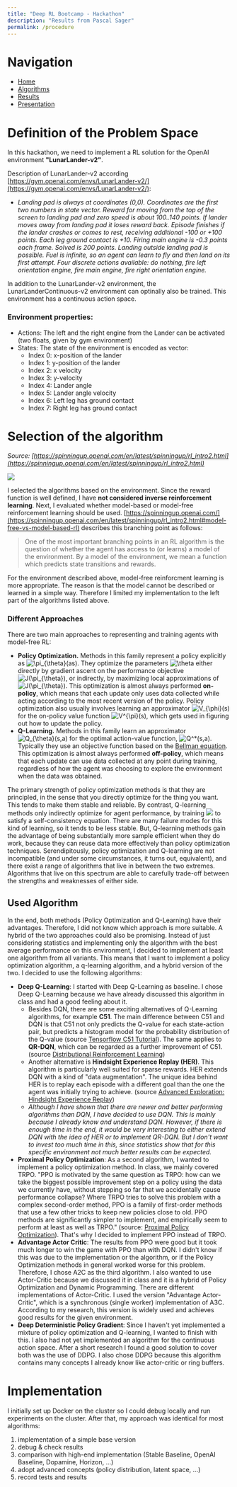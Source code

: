 ```yaml
---
title: "Deep RL Bootcamp - Hackathon"
description: "Results from Pascal Sager"
permalink: /procedure
---
```


# Navigation
- [Home](/)
- [Algorithms](/algorithms)
- [Results](/results)
- [Presentation](/presentation)


# Definition of the Problem Space
In this hackathon, we need to implement a RL solution for the OpenAI environment **"LunarLander-v2"**.

Description of LunarLander-v2 according [https://gym.openai.com/envs/LunarLander-v2/](https://gym.openai.com/envs/LunarLander-v2/):
  - *Landing pad is always at coordinates (0,0). Coordinates are the first two numbers in state vector. Reward for moving from the top of the screen to landing pad and zero speed is about 100..140 points. If lander moves away from landing pad it loses reward back. Episode finishes if the lander crashes or comes to rest, receiving additional -100 or +100 points. Each leg ground contact is +10. Firing main engine is -0.3 points each frame. Solved is 200 points. Landing outside landing pad is possible. Fuel is infinite, so an agent can learn to fly and then land on its first attempt. Four discrete actions available: do nothing, fire left orientation engine, fire main engine, fire right orientation engine.*

    
In addition to the LunarLander-v2 environment, the LunarLanderContinuous-v2 environment can optinally also be trained. This environment has a continuous action space. 

### Environment properties:
- Actions: The left and the right engine from the Lander can be activated (two floats, given by gym environment)
- States: The state of the environment is encoded as vector:
    - Index 0: x-position of the lander
    - Index 1: y-position of the lander
    - Index 2: x velocity
    - Index 3: y-velocity
    - Index 4: Lander angle
    - Index 5: Lander angle velocity
    - Index 6: Left leg has ground contact
    - Index 7: Right leg has ground contact



# Selection of the algorithm

*Source: [https://spinningup.openai.com/en/latest/spinningup/rl_intro2.html](https://spinningup.openai.com/en/latest/spinningup/rl_intro2.html)*

![](https://spinningup.openai.com/en/latest/_images/rl_algorithms_9_15.svg)

I selected the algorithms based on the environment. Since the reward function is well defined, I have **not considered
 inverse reinforcement learning**. Next, I evaluated whether model-based or model-free reinforcement learning should be used.
[https://spinningup.openai.com/](https://spinningup.openai.com/en/latest/spinningup/rl_intro2.html#model-free-vs-model-based-rl)
describes this branching point as follows:
> One of the most important branching points in an RL algorithm is the question of whether the agent has access to (or learns) a model of the environment. By a model of the environment, we mean a function which predicts state transitions and rewards.

For the environment described above, model-free reinforcment learning is more appropriate. The reason is that the model cannot be described or learned in a simple way. Therefore I limited my implementation to the left part of the algorithms listed above.

### Different Approaches

There are two main approaches to representing and training agents with model-free RL:
- **Policy Optimization.** Methods in this family represent a policy explicitly as ![\pi_{\theta}(as)](https://spinningup.openai.com/en/latest/_images/math/400068784a9d13ffe96c61f29b4ab26ad5557376.svg). They optimize the parameters ![\theta](https://spinningup.openai.com/en/latest/_images/math/ce5edddd490112350f4bd555d9390e0e845f754a.svg) either directly by gradient ascent on the performance objective ![J(\pi_{\theta})](https://spinningup.openai.com/en/latest/_images/math/96b876944de9cf0f980fe261562e8e07029245bf.svg), or indirectly, by maximizing local approximations of ![J(\pi_{\theta})](https://spinningup.openai.com/en/latest/_images/math/96b876944de9cf0f980fe261562e8e07029245bf.svg). This optimization is almost always performed **on-policy**, which means that each update only uses data collected while acting according to the most recent version of the policy. Policy optimization also usually involves learning an approximator ![V_{\phi}(s)](https://spinningup.openai.com/en/latest/_images/math/693bb706835fbd5903ad9758837acecd07ef13b1.svg) for the on-policy value function ![V^{\pi}(s)](https://spinningup.openai.com/en/latest/_images/math/a81303323c25fc13cd0652ca46d7596276e5cb7e.svg), which gets used in figuring out how to update the policy.
- **Q-Learning.** Methods in this family learn an approximator ![Q_{\theta}(s,a)](https://spinningup.openai.com/en/latest/_images/math/de947d14fdcfaa155ef3301fc39efcf9e6c9449c.svg) for the optimal action-value function, ![Q^*(s,a)](https://spinningup.openai.com/en/latest/_images/math/cbed396f671d6fb54f6df5c044b82ab3f052d63e.svg). Typically they use an objective function based on the [Bellman equation](https://spinningup.openai.com/en/latest/spinningup/rl_intro.html#bellman-equations). This optimization is almost always performed **off-policy**, which means that each update can use data collected at any point during training, regardless of how the agent was choosing to explore the environment when the data was obtained.

The primary strength of policy optimization methods is that they are principled, in the sense that you directly optimize for the thing you want. This tends to make them stable and reliable. By contrast, Q-learning methods only indirectly optimize for agent performance, by training <img src="https://render.githubusercontent.com/render/math?math=Q_{\theta}"> to satisfy a self-consistency equation. There are many failure modes for this kind of learning, so it tends to be less stable. But, Q-learning methods gain the advantage of being substantially more sample efficient when they do work, because they can reuse data more effectively than policy optimization techniques.
Serendipitously, policy optimization and Q-learning are not incompatible (and under some circumstances, it turns out, equivalent), and there exist a range of algorithms that live in between the two extremes. Algorithms that live on this spectrum are able to carefully trade-off between the strengths and weaknesses of either side.

## Used Algorithm
In the end, both methods (Policy Optimization and Q-Learning) have their advantages.  Therefore, I did not know which approach is more suitable. A hybrid of the two approaches could also be promising. Instead of just considering statistics and implementing only the algorithm with the best average performance on this environment, I decided to implement at least one algorithm from all variants.
This means that I want to implement a policy optimization algorithm, a q-learning algorithm, and a hybrid version of the two. I decided to use the following algorithms:

- **Deep Q-Learning**: I started with Deep Q-Learning as baseline. I chose Deep Q-Learning because we have already discussed this algorithm in class and had a good feeling about it.
  - Besides DQN, there are some exciting alternatives of Q-Learning algorithms, for example **C51**. The main difference between C51 and DQN is that C51 not only predicts the Q-value for each state-action pair, but predicts a histogram model for the probability distribution of the Q-value (source [Tensorflow C51 Tutorial](https://www.tensorflow.org/agents/tutorials/9_c51_tutorial)). The same applies to **QR-DQN**, which can be regarded as a further improvement of C51. (source [Distributional Reinforcement Learning](https://medium.com/analytics-vidhya/distributional-reinforcement-learning-part-1-c51-and-qr-dqn-a04c96a258dc))
  - Another alternative is **Hindsight Experience Replay (HER)**. This algorithm is particularly well suited for sparse rewards. HER extends DQN with a kind of "data augmentation". The unique idea behind HER is to replay each episode with a different goal than the one the agent was initially trying to achieve. (source [Advanced Exploration: Hindsight Experience Replay](https://medium.com/analytics-vidhya/advanced-exploration-hindsight-experience-replay-fd604be0fc4a))
  - *Although I have shown that there are newer and better performing algorithms than DQN, I have decided to use DQN. This is mainly because I already know and understand DQN. However, if there is enough time in the end, it would be very interesting to either extend DQN with the idea of HER or to implement QR-DQN. But I don't want to invest too much time in this, since statistics show that for this specific environment not much better results can be expected.*
- **Proximal Policy Optimization**: As a second algorithm, I wanted to implement a policy optimization method. In class, we mainly covered TRPO. "PPO is motivated by the same question as TRPO: how can we take the biggest possible improvement step on a policy using the data we currently have, without stepping so far that we accidentally cause performance collapse? Where TRPO tries to solve this problem with a complex second-order method, PPO is a family of first-order methods that use a few other tricks to keep new policies close to old. PPO methods are significantly simpler to implement, and empirically seem to perform at least as well as TRPO." (source: [Proximal Policy Optimization](https://spinningup.openai.com/en/latest/algorithms/ppo.html)). That's why I decided to implement PPO instead of TRPO.
- **Advantage Actor Critic**: The results from PPO were good but it took much longer to win the game with PPO than with DQN.  I didn't know if this was due to the implementation or the algorithm, or if the Policy Optimization methods in general worked worse for this problem. Therefore, I chose A2C as the third algorithm. I also wanted to use Actor-Critic because we discussed it in class and it is a hybrid of Policy Optimization and Dynamic Programming. There are different implementations of Actor-Critic. I used the version "Advantage Actor-Critic", which is a synchronous (single worker) implementation of A3C. According to my research, this version is widely used and achieves good results for the given environment.
- **Deep Deterministic Policy Gradient**: Since I haven't yet implemented a mixture of policy optimization and Q-learning, I wanted to finish with this. I also had not yet implemented an algorithm for the continuous action space. After a short research I found a good solution to cover both was the use of DDPG. I also chose DDPG because this algorithm contains many concepts I already know like actor-critic or ring buffers.

# Implementation
I initially set up Docker on the cluster so I could debug locally and run experiments on the cluster. After that, my approach was identical for most algorithms:

1. implementation of a simple base version
2. debug & check results
3. comparison with high-end implementation (Stable Baseline, OpenAI Baseline, Dopamine, Horizon, ...)
4. adopt advanced concepts (policy distribution, latent space, ...)
5. record tests and results
